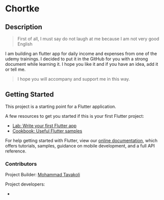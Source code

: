 # Chortke

## Description

> First of all, I must say do not laugh at me because I am not very good English

I am building an flutter app for daily income and expenses from one of the udemy trainings. I decided to put it in the GitHub for you with a strong document while learning it. I hope you like it and if you have an idea, add it or tell me.

> I hope you will accompany and support me in this way.

## Getting Started

This project is a starting point for a Flutter application.

A few resources to get you started if this is your first Flutter project:

- [Lab: Write your first Flutter app](https://flutter.dev/docs/get-started/codelab)
- [Cookbook: Useful Flutter samples](https://flutter.dev/docs/cookbook)

For help getting started with Flutter, view our
[online documentation](https://flutter.dev/docs), which offers tutorials,
samples, guidance on mobile development, and a full API reference.

### Contributors

Project Builder:
[Mohammad Tavakoli](https://github.com/mot3)

Project developers:

-
